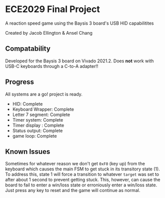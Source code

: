 # ECE2029 Final Project
A reaction speed game using the Baysis 3 board's USB HID capabilitites

Created by Jacob Ellington & Ansel Chang


## Compatability
Developed for the Baysis 3 board on Vivado 2021.2.
Does **not** work with USB-C keyboards through a C-to-A adapter!!

## Progress
All systems are a go! project is ready.
- HID: Complete
- Keyboard Wrapper: Complete
- Letter 7 segment: Complete
- Timer system: Complete
- Timer display : Complete
- Status output: Complete
- game loop: Complete

## Known Issues
Sometimes for whatever reason we don't get `0xF0` (key up) from the keyboard which causes the main FSM to get stuck in its transitory state (1). To address this, state 1 will force a transition to whatever `target` was set to after about 1 second to prevent getting stuck. This, however, can cause the board to fail to enter a win/loss state or erroniously enter a win/loss state. Just press any key to reset and the game will continue as normal.
